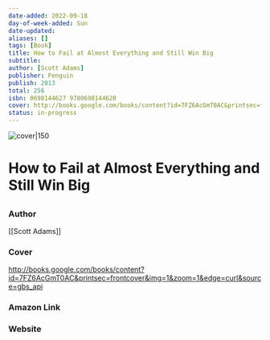 ```yaml
---
date-added: 2022-09-18
day-of-week-added: Sun
date-updated: 
aliases: []
tags: [Book]
title: How to Fail at Almost Everything and Still Win Big
subtitle: 
author: [Scott Adams]
publisher: Penguin
publish: 2013
total: 256
isbn: 0698144627 9780698144620
cover: http://books.google.com/books/content?id=7FZ6AcGmT0AC&printsec=frontcover&img=1&zoom=1&edge=curl&source=gbs_api
status: in-progress
---
```


![cover|150](http://books.google.com/books/content?id=7FZ6AcGmT0AC&printsec=frontcover&img=1&zoom=1&edge=curl&source=gbs_api)
# How to Fail at Almost Everything and Still Win Big
## 

### Author
[[Scott Adams]]

### Cover
http://books.google.com/books/content?id=7FZ6AcGmT0AC&printsec=frontcover&img=1&zoom=1&edge=curl&source=gbs_api

### Amazon Link


### Website